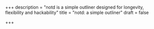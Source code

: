 +++
description = "notd is a simple outliner designed for longevity, flexibility and hackability"
title = "notd: a simple outliner"
draft = false

+++
